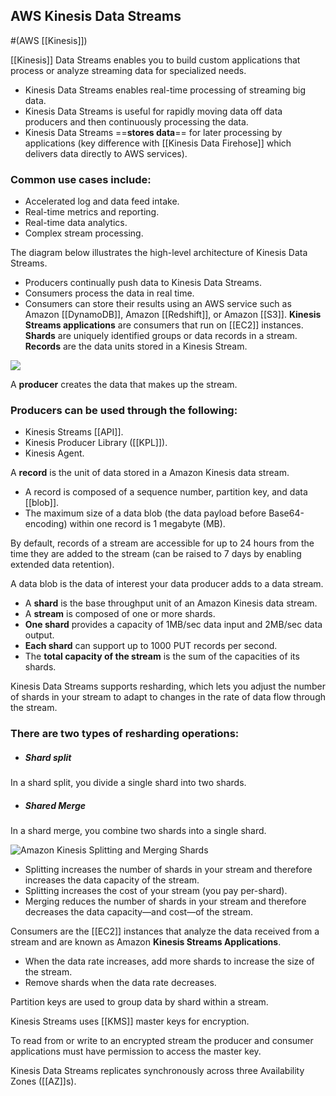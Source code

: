 ## AWS Kinesis Data Streams
#(AWS [[Kinesis]])

[[Kinesis]] Data Streams enables you to build custom applications that process or analyze streaming data for specialized needs.

* Kinesis Data Streams enables real-time processing of streaming big data.
* Kinesis Data Streams is useful for rapidly moving data off data producers and then continuously processing the data.
* Kinesis Data Streams ==**stores data**== for later processing by applications (key difference with [[Kinesis Data Firehose]] which delivers data directly to AWS services).

### Common use cases include:

-   Accelerated log and data feed intake.
-   Real-time metrics and reporting.
-   Real-time data analytics.
-   Complex stream processing.

The diagram below illustrates the high-level architecture of Kinesis Data Streams.

-   Producers continually push data to Kinesis Data Streams.
-   Consumers process the data in real time.
-   Consumers can store their results using an AWS service such as Amazon [[DynamoDB]], Amazon [[Redshift]], or Amazon [[S3]].
**Kinesis Streams applications** are consumers that run on [[EC2]] instances.
**Shards** are uniquely identified groups or data records in a stream.
**Records** are the data units stored in a Kinesis Stream.

![](https://digitalcloud.training/wp-content/uploads/2022/01/Kinesis-1.jpg)

A **producer** creates the data that makes up the stream.

### Producers can be used through the following:

-   Kinesis Streams [[API]].
-   Kinesis Producer Library ([[KPL]]).
-   Kinesis Agent.

A **record** is the unit of data stored in a Amazon Kinesis data stream.
* A record is composed of a sequence number, partition key, and data [[blob]].
* The maximum size of a data blob (the data payload before Base64-encoding) within one record is 1 megabyte (MB).

By default, records of a stream are accessible for up to 24 hours from the time they are added to the stream (can be raised to 7 days by enabling extended data retention).

A data blob is the data of interest your data producer adds to a data stream.

* A **shard** is the base throughput unit of an Amazon Kinesis data stream.
* A **stream** is composed of one or more shards.
* **One shard** provides a capacity of 1MB/sec data input and 2MB/sec data output.
* **Each shard** can support up to 1000 PUT records per second.
* The **total capacity of the stream** is the sum of the capacities of its shards.

Kinesis Data Streams supports resharding, which lets you adjust the number of shards in your stream to adapt to changes in the rate of data flow through the stream.

### There are two types of resharding operations: 

* ##### Shard split
In a shard split, you divide a single shard into two shards.

* ##### Shared Merge
In a shard merge, you combine two shards into a single shard.

![Amazon Kinesis Splitting and Merging Shards](https://digitalcloud.training/wp-content/uploads/2022/01/amazon-kinesis-splitting-and-merging-shards.jpeg)

* Splitting increases the number of shards in your stream and therefore increases the data capacity of the stream.
* Splitting increases the cost of your stream (you pay per-shard).
* Merging reduces the number of shards in your stream and therefore decreases the data capacity—and cost—of the stream.

Consumers are the [[EC2]] instances that analyze the data received from a stream and are known as Amazon **Kinesis Streams Applications**.

* When the data rate increases, add more shards to increase the size of the stream.
* Remove shards when the data rate decreases.

Partition keys are used to group data by shard within a stream.

Kinesis Streams uses [[KMS]] master keys for encryption.

To read from or write to an encrypted stream the producer and consumer applications must have permission to access the master key.

Kinesis Data Streams replicates synchronously across three Availability Zones ([[AZ]]s).
